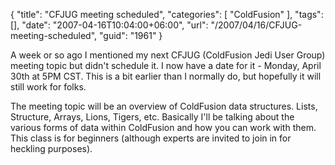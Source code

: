 {
	"title": "CFJUG meeting scheduled",
	"categories": [
		"ColdFusion"
	],
	"tags": [],
	"date": "2007-04-16T10:04:00+06:00",
	"url": "/2007/04/16/CFJUG-meeting-scheduled",
	"guid": "1961"
}

A week or so ago I mentioned my next CFJUG (ColdFusion Jedi User Group) meeting topic but didn't schedule it. I now have a date for it - Monday, April 30th at 5PM CST. This is a bit earlier than I normally do, but hopefully it will still work for folks.

The meeting topic will be an overview of ColdFusion data structures. Lists, Structure, Arrays, Lions, Tigers, etc. Basically I'll be talking about the various forms of data within ColdFusion and how you can work with them. This class is for beginners (although experts are invited to join in for heckling purposes).